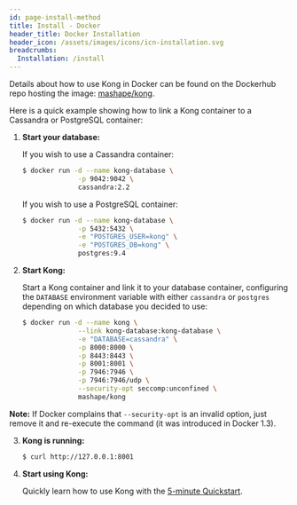 ```yaml
---
id: page-install-method
title: Install - Docker
header_title: Docker Installation
header_icon: /assets/images/icons/icn-installation.svg
breadcrumbs:
  Installation: /install
---
```


Details about how to use Kong in Docker can be found on the Dockerhub repo hosting the image: [mashape/kong](https://hub.docker.com/r/mashape/kong/).

Here is a quick example showing how to link a Kong container to a Cassandra or PostgreSQL container:

1. **Start your database:**

    If you wish to use a Cassandra container:

    ```bash
    $ docker run -d --name kong-database \
                  -p 9042:9042 \
                  cassandra:2.2
    ```

    If you wish to use a PostgreSQL container:

    ```bash
    $ docker run -d --name kong-database \
                  -p 5432:5432 \
                  -e "POSTGRES_USER=kong" \
                  -e "POSTGRES_DB=kong" \
                  postgres:9.4
    ```

2. **Start Kong:**

    Start a Kong container and link it to your database container, configuring the `DATABASE` environment variable with either `cassandra` or `postgres` depending on which database you decided to use:

    ```bash
    $ docker run -d --name kong \
                  --link kong-database:kong-database \
                  -e "DATABASE=cassandra" \
                  -p 8000:8000 \
                  -p 8443:8443 \
                  -p 8001:8001 \
                  -p 7946:7946 \
                  -p 7946:7946/udp \
                  --security-opt seccomp:unconfined \
                  mashape/kong
    ```

<div class="alert alert-warning">
  <strong>Note:</strong> If Docker complains that <code>--security-opt</code> is an invalid option, just remove it and re-execute the command (it was introduced in Docker 1.3).
</div>

3. **Kong is running:**

    ```bash
    $ curl http://127.0.0.1:8001
    ```

4. **Start using Kong:**

    Quickly learn how to use Kong with the [5-minute Quickstart](/docs/latest/getting-started/quickstart).
